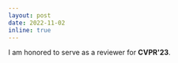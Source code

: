 ```yaml
---
layout: post
date: 2022-11-02
inline: true
---
```


I am honored to serve as a reviewer for **CVPR'23**.
